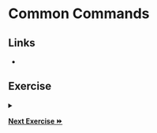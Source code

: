 # Common Commands 

## Links

- 

## Exercise

<details>
  <summary><b></b></summary>
</details>

**[Next Exercise :fast_forward:](./4-utilities.md)**